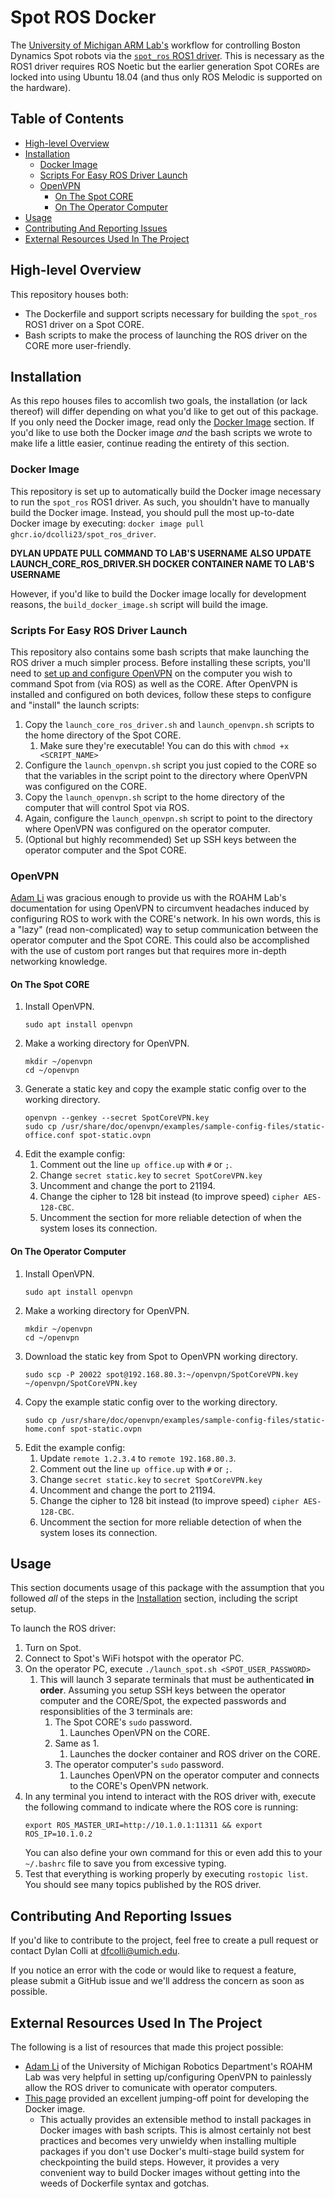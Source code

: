 # Spot ROS Docker <!-- omit in toc -->

The [University of Michigan ARM Lab's](https://arm.eecs.umich.edu/) workflow for controlling Boston Dynamics Spot robots via the [`spot_ros` ROS1 driver](https://github.com/heuristicus/spot_ros). This is necessary as the ROS1 driver requires ROS Noetic but the earlier generation Spot COREs are locked into using Ubuntu 18.04 (and thus only ROS Melodic is supported on the hardware).


## Table of Contents <!-- omit in toc -->

- [High-level Overview](#high-level-overview)
- [Installation](#installation)
  - [Docker Image](#docker-image)
  - [Scripts For Easy ROS Driver Launch](#scripts-for-easy-ros-driver-launch)
  - [OpenVPN](#openvpn)
    - [On The Spot CORE](#on-the-spot-core)
    - [On The Operator Computer](#on-the-operator-computer)
- [Usage](#usage)
- [Contributing And Reporting Issues](#contributing-and-reporting-issues)
- [External Resources Used In The Project](#external-resources-used-in-the-project)

## High-level Overview

This repository houses both:
- The Dockerfile and support scripts necessary for building the `spot_ros` ROS1 driver on a Spot CORE.
- Bash scripts to make the process of launching the ROS driver on the CORE more user-friendly.

## Installation

As this repo houses files to accomlish two goals, the installation (or lack thereof) will differ depending on what you'd like to get out of this package. If you only need the Docker image, read only the [Docker Image](#docker-image-for-running-ros-driver-on-a-spot-core) section. If you'd like to use both the Docker image *and* the bash scripts we wrote to make life a little easier, continue reading the entirety of this section.

### Docker Image

This repository is set up to automatically build the Docker image necessary to run the `spot_ros` ROS1 driver. As such, you shouldn't have to manually build the Docker image. Instead, you should pull the most up-to-date Docker image by executing: `docker image pull ghcr.io/dcolli23/spot_ros_driver`.

**DYLAN UPDATE PULL COMMAND TO LAB'S USERNAME**
**ALSO UPDATE LAUNCH_CORE_ROS_DRIVER.SH DOCKER CONTAINER NAME TO LAB'S USERNAME**

However, if you'd like to build the Docker image locally for development reasons, the `build_docker_image.sh` script will build the image.

### Scripts For Easy ROS Driver Launch

This repository also contains some bash scripts that make launching the ROS driver a much simpler process. Before installing these scripts, you'll need to [set up and configure OpenVPN](#openvpn) on the computer you wish to command Spot from (via ROS) as well as the CORE. After OpenVPN is installed and configured on both devices, follow these steps to configure and "install" the launch scripts:

1. Copy the `launch_core_ros_driver.sh` and `launch_openvpn.sh` scripts to the home directory of the Spot CORE.
   1. Make sure they're executable! You can do this with `chmod +x <SCRIPT_NAME>`
2. Configure the `launch_openvpn.sh` script you just copied to the CORE so that the variables in the script point to the directory where OpenVPN was configured on the CORE.
3. Copy the `launch_openvpn.sh` script to the home directory of the computer that will control Spot via ROS.
4. Again, configure the `launch_openvpn.sh` script to point to the directory where OpenVPN was configured on the operator computer.
5. (Optional but highly recommended) Set up SSH keys between the operator computer and the Spot CORE.


### OpenVPN

[Adam Li](https://github.com/BuildingAtom) was gracious enough to provide us with the ROAHM Lab's documentation for using OpenVPN to circumvent headaches induced by configuring ROS to work with the CORE's network. In his own words, this is a "lazy" (read non-complicated) way to setup communication between the operator computer and the Spot CORE. This could also be accomplished with the use of custom port ranges but that requires more in-depth networking knowledge.

#### On The Spot CORE

1. Install OpenVPN.
   ```
   sudo apt install openvpn
   ```
2. Make a working directory for OpenVPN.
   ```
   mkdir ~/openvpn
   cd ~/openvpn
   ```
3. Generate a static key and copy the example static config over to the working directory.
   ```
   openvpn --genkey --secret SpotCoreVPN.key
   sudo cp /usr/share/doc/openvpn/examples/sample-config-files/static-office.conf spot-static.ovpn
   ```
4. Edit the example config:
   1. Comment out the line `up office.up` with `#` or `;`.
   2. Change `secret static.key` to `secret SpotCoreVPN.key`
   3. Uncomment and change the port to 21194.
   4. Change the cipher to 128 bit instead (to improve speed) `cipher AES-128-CBC`.
   5. Uncomment the section for more reliable detection of when the system loses its connection.

#### On The Operator Computer

1. Install OpenVPN.
   ```
   sudo apt install openvpn
   ```
2. Make a working directory for OpenVPN.
   ```
   mkdir ~/openvpn
   cd ~/openvpn
   ```
3. Download the static key from Spot to OpenVPN working directory.
   ```
   sudo scp -P 20022 spot@192.168.80.3:~/openvpn/SpotCoreVPN.key ~/openvpn/SpotCoreVPN.key
   ```
4. Copy the example static config over to the working directory.
   ```
   sudo cp /usr/share/doc/openvpn/examples/sample-config-files/static-home.conf spot-static.ovpn
   ```
5. Edit the example config:
   1. Update `remote 1.2.3.4` to `remote 192.168.80.3`.
   2. Comment out the line `up office.up` with `#` or `;`.
   3. Change `secret static.key` to `secret SpotCoreVPN.key`
   4. Uncomment and change the port to 21194.
   5. Change the cipher to 128 bit instead (to improve speed) `cipher AES-128-CBC`.
   6. Uncomment the section for more reliable detection of when the system loses its connection.

## Usage

This section documents usage of this package with the assumption that you followed *all* of the steps in the [Installation](#installation) section, including the script setup.

To launch the ROS driver:

1. Turn on Spot.
2. Connect to Spot's WiFi hotspot with the operator PC.
3. On the operator PC, execute `./launch_spot.sh <SPOT_USER_PASSWORD>`
   1. This will launch 3 separate terminals that must be authenticated **in order**. Assuming you setup SSH keys between the operator computer and the CORE/Spot, the expected passwords and responsiblities of the 3 terminals are:
      1. The Spot CORE's `sudo` password.
         1. Launches OpenVPN on the CORE.
      2. Same as 1.
         1. Launches the docker container and ROS driver on the CORE.
      3. The operator computer's `sudo` password.
         1. Launches OpenVPN on the operator computer and connects to the CORE's OpenVPN network.
4. In any terminal you intend to interact with the ROS driver with, execute the following command to indicate where the ROS core is running:
    ```
    export ROS_MASTER_URI=http://10.1.0.1:11311 && export ROS_IP=10.1.0.2
    ```
    You can also define your own command for this or even add this to your `~/.bashrc` file to save you from excessive typing.
5. Test that everything is working properly by executing `rostopic list`. You should see many topics published by the ROS driver.


## Contributing And Reporting Issues

If you'd like to contribute to the project, feel free to create a pull request or contact Dylan Colli at dfcolli@umich.edu.

If you notice an error with the code or would like to request a feature, please submit a GitHub issue and we'll address the concern as soon as possible.

## External Resources Used In The Project

The following is a list of resources that made this project possible:
- [Adam Li](https://github.com/BuildingAtom) of the University of Michigan Robotics Department's ROAHM Lab was very helpful in setting up/configuring OpenVPN to painlessly allow the ROS driver to comunicate with operator computers.
- [This page](https://wilselby.com/2019/05/os-1-ros-package-deployment-with-docker/) provided an excellent jumping-off point for developing the Docker image.
  - This actually provides an extensible method to install packages in Docker images with bash scripts. This is almost certainly not best practices and becomes very unwieldy when installing multiple packages if you don't use Docker's multi-stage build system for checkpointing the build steps. However, it provides a very convenient way to build Docker images without getting into the weeds of Dockerfile syntax and gotchas.


